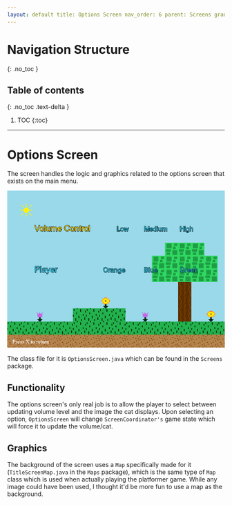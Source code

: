 ```yaml
---
layout: default title: Options Screen nav_order: 6 parent: Screens grand_parent: Game Code Details permalink: /GameCodeDetails/Screens/OptionsScreen
---
```


# Navigation Structure

{: .no_toc }

## Table of contents

{: .no_toc .text-delta }

1. TOC {:toc}

---

# Options Screen

The screen handles the logic and graphics related to the options screen that exists on the main menu.

![options-screen.PNG](../../../assets/images/options-screen.PNG)

The class file for it is `OptionsScreen.java` which can be found in the `Screens` package.

## Functionality

The options screen's only real job is to allow the player to select between updating volume level and the image the cat displays. Upon selecting an option, `OptionsScreen` will change `ScreenCoordinator's` game state which will force it to update the volume/cat.

## Graphics

The background of the screen uses a `Map` specifically made for it (`TitleScreenMap.java` in the `Maps` package), which is the same type of `Map` class which is used when actually playing the platformer game. While any image could have been used, I thought it'd be more fun to use a map as the background.



